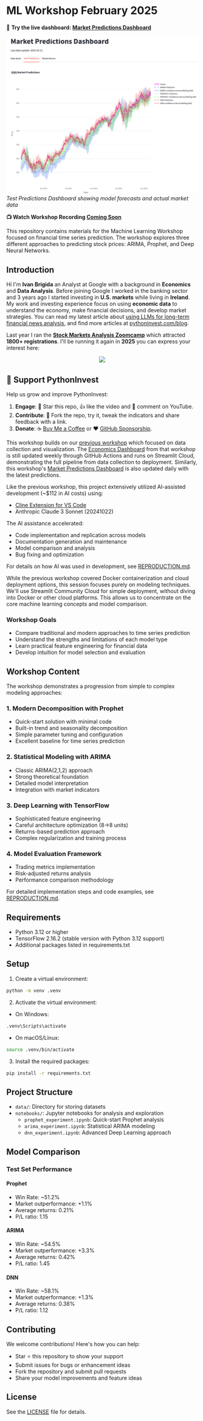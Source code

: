 # ML Workshop February 2025

🚀 **Try the live dashboard: [Market Predictions Dashboard](https://trendcast.streamlit.app/)**

![Market Predictions showing model performance and forecasts](static/images/dashboard_preview.png)
*Test Predictions Dashboard showing model forecasts and actual market data*

**📺 Watch Workshop Recording [Coming Soon]()**

This repository contains materials for the Machine Learning Workshop focused on financial time series prediction. The workshop explores three different approaches to predicting stock prices: ARIMA, Prophet, and Deep Neural Networks.

## Introduction

Hi I'm **Ivan Brigida** an Analyst at Google with a background in **Economics** and **Data Analysis**. Before joining Google I worked in the banking sector and 3 years ago I started investing in **U.S. markets** while living in **Ireland**. My work and investing experience focus on using **economic data** to understand the economy, make financial decisions, and develop market strategies. You can read my latest article about [using LLMs for long-term financial news analysis](https://pythoninvest.com/long-read/long-term-financial-news-using-llms), and find more articles at [pythoninvest.com/blog](https://pythoninvest.com/blog).

Last year I ran the **[Stock Markets Analysis Zoomcamp](https://pythoninvest.com/course)** which attracted **1800+ registrations**. I'll be running it again in **2025** you can express your interest here:

<p align="center">
  <a href="https://pythoninvest.com/course"><img src="https://user-images.githubusercontent.com/875246/185755203-17945fd1-6b64-46f2-8377-1011dcb1a444.png" height="50" /></a>
</p>

## 🙌 Support PythonInvest

Help us grow and improve PythonInvest:

1. **Engage**: 🌟 Star this repo, 👍 like the video and 💬 comment on YouTube.
2. **Contribute**: 🍴 Fork the repo, try it, tweak the indicators and share feedback with a link.
3. **Donate**: ☕ [Buy Me a Coffee](https://buymeacoffee.com/pythoninvest) or ❤️ [GitHub Sponsorship](https://github.com/sponsors/realmistic).

This workshop builds on our [previous workshop](https://github.com/realmistic/economics-workshop-dec-2024) which focused on data collection and visualization. The [Economics Dashboard](https://economics-workshop-dec-2024.streamlit.app/) from that workshop is still updated weekly through GitHub Actions and runs on Streamlit Cloud, demonstrating the full pipeline from data collection to deployment. Similarly, this workshop's [Market Predictions Dashboard](https://trendcast.streamlit.app/) is also updated daily with the latest predictions.

Like the previous workshop, this project extensively utilized AI-assisted development (~$112 in AI costs) using:
- [Cline Extension for VS Code](https://marketplace.visualstudio.com/items?itemName=saoudrizwan.claude-dev)
- Anthropic Claude 3 Sonnet (20241022)

The AI assistance accelerated:
- Code implementation and replication across models
- Documentation generation and maintenance
- Model comparison and analysis
- Bug fixing and optimization

For details on how AI was used in development, see [REPRODUCTION.md](REPRODUCTION.md).

While the previous workshop covered Docker containerization and cloud deployment options, this session focuses purely on modeling techniques. We'll use Streamlit Community Cloud for simple deployment, without diving into Docker or other cloud platforms. This allows us to concentrate on the core machine learning concepts and model comparison.

### Workshop Goals
- Compare traditional and modern approaches to time series prediction
- Understand the strengths and limitations of each model type
- Learn practical feature engineering for financial data
- Develop intuition for model selection and evaluation

## Workshop Content

The workshop demonstrates a progression from simple to complex modeling approaches:

### 1. Modern Decomposition with Prophet
- Quick-start solution with minimal code
- Built-in trend and seasonality decomposition
- Simple parameter tuning and configuration
- Excellent baseline for time series prediction

### 2. Statistical Modeling with ARIMA
- Classic ARIMA(2,1,2) approach
- Strong theoretical foundation
- Detailed model interpretation
- Integration with market indicators

### 3. Deep Learning with TensorFlow
- Sophisticated feature engineering
- Careful architecture optimization (8->8 units)
- Returns-based prediction approach
- Complex regularization and training process

### 4. Model Evaluation Framework
- Trading metrics implementation
- Risk-adjusted returns analysis
- Performance comparison methodology

For detailed implementation steps and code examples, see [REPRODUCTION.md](REPRODUCTION.md).

## Requirements

- Python 3.12 or higher
- TensorFlow 2.16.2 (stable version with Python 3.12 support)
- Additional packages listed in requirements.txt

## Setup

1. Create a virtual environment:
```bash
python -m venv .venv
```

2. Activate the virtual environment:
- On Windows:
```bash
.venv\Scripts\activate
```
- On macOS/Linux:
```bash
source .venv/bin/activate
```

3. Install the required packages:
```bash
pip install -r requirements.txt
```

## Project Structure

- `data/`: Directory for storing datasets
- `notebooks/`: Jupyter notebooks for analysis and exploration
  * `prophet_experiment.ipynb`: Quick-start Prophet analysis
  * `arima_experiment.ipynb`: Statistical ARIMA modeling
  * `dnn_experiment.ipynb`: Advanced Deep Learning approach

## Model Comparison

### Test Set Performance

#### Prophet
- Win Rate: ~51.2%
- Market outperformance: +1.1%
- Average returns: 0.21%
- P/L ratio: 1.15

#### ARIMA
- Win Rate: ~54.5%
- Market outperformance: +3.3%
- Average returns: 0.42%
- P/L ratio: 1.45

#### DNN
- Win Rate: ~58.1%
- Market outperformance: +1.3%
- Average returns: 0.38%
- P/L ratio: 1.12

## Contributing

We welcome contributions! Here's how you can help:
- Star ⭐ this repository to show your support
- Submit issues for bugs or enhancement ideas
- Fork the repository and submit pull requests
- Share your model improvements and feature ideas

## License

See the [LICENSE](LICENSE) file for details.
